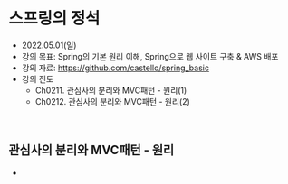# 스프링의 정석
- 2022.05.01(일)
- 강의 목표: Spring의 기본 원리 이해, Spring으로 웹 사이트 구축 & AWS 배포
- 강의 자료: https://github.com/castello/spring_basic
- 강의 진도 
	- Ch0211. 관심사의 분리와 MVC패턴 - 원리(1)
	- Ch0212. 관심사의 분리와 MVC패턴 - 원리(2)

<br>

## 관심사의 분리와 MVC패턴 - 원리
- 